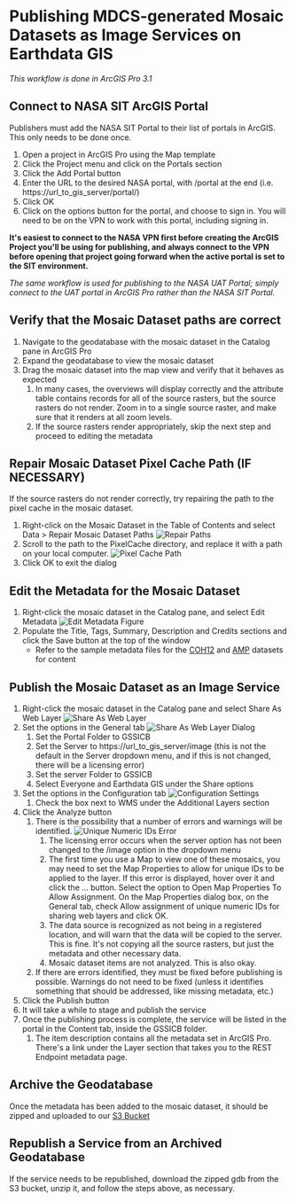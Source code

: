 # Publishing MDCS-generated Mosaic Datasets as Image Services on Earthdata GIS

*This workflow is done in ArcGIS Pro 3.1*

## Connect to NASA SIT ArcGIS Portal
Publishers must add the NASA SIT Portal to their list of portals in ArcGIS. This only needs to be done once.

1. Open a project in ArcGIS Pro using the Map template
2. Click the Project menu and click on the Portals section
3. Click the Add Portal button
4. Enter the URL to the desired NASA portal, with /portal at the end (i.e. https://url_to_gis_server/portal/)
5. Click OK
6. Click on the options button for the portal, and choose to sign in. You will need to be on the VPN to work with this portal, including signing in.

**It's easiest to connect to the NASA VPN first before creating the ArcGIS Project you'll be using for publishing, and always connect to the VPN before opening that project going forward when the active portal is set to the SIT environment.**

*The same workflow is used for publishing to the NASA UAT Portal; simply connect to the UAT portal in ArcGIS Pro rather than the NASA SIT Portal.*

## Verify that the Mosaic Dataset paths are correct

1. Navigate to the geodatabase with the mosaic dataset in the Catalog pane in ArcGIS Pro
2. Expand the geodatabase to view the mosaic dataset
3. Drag the mosaic dataset into the map view and verify that it behaves as expected
   1. In many cases, the overviews will display correctly and the attribute table contains records for all of the source rasters, but the source rasters do not render. Zoom in to a single source raster, and make sure that it renders at all zoom levels.
   2. If the source rasters render appropriately, skip the next step and proceed to editing the metadata

## Repair Mosaic Dataset Pixel Cache Path (IF NECESSARY)

If the source rasters do not render correctly, try repairing the path to the pixel cache in the mosaic dataset.

1. Right-click on the Mosaic Dataset in the Table of Contents and select Data > Repair Mosaic Dataset Paths
![Repair Paths](images/RepairPaths.PNG)
2. Scroll to the path to the PixelCache directory, and replace it with a path on your local computer.
![Pixel Cache Path](images/PixelCachePath.PNG)
3. Click OK to exit the dialog

## Edit the Metadata for the Mosaic Dataset

1. Right-click the mosaic dataset in the Catalog pane, and select Edit Metadata
![Edit Metadata Figure](images/EditMetadata.PNG)
2. Populate the Title, Tags, Summary, Description and Credits sections and click the Save button at the top of the window
   * Refer to the sample metadata files for the [COH12](sample_metadata_COH12.txt) and [AMP](sample_metadata_AMP.txt) datasets for content

## Publish the Mosaic Dataset as an Image Service

1. Right-click the mosaic dataset in the Catalog pane and select Share As Web Layer
![Share As Web Layer](images/ShareAsWebLayer.PNG)
2. Set the options in the General tab
![Share As Web Layer Dialog](images/ShareAsWebLayerDialog.PNG)
   1. Set the Portal Folder to GSSICB
   2. Set the Server to https://url_to_gis_server/image (this is not the default in the Server dropdown menu, and if this is not changed, there will be a licensing error)
   3. Set the server Folder to GSSICB
   4. Select Everyone and Earthdata GIS under the Share options
3. Set the options in the Configuration tab
![Configuration Settings](images/WMS.PNG)
   1. Check the box next to WMS under the Additional Layers section
4. Click the Analyze button
   1. There is the possibility that a number of errors and warnings will be identified.
![Unique Numeric IDs Error](images/UniqueNumericIDs.PNG)
      1. The licensing error occurs when the server option has not been changed to the /image option in the dropdown menu
      2. The first time you use a Map to view one of these mosaics, you may need to set the Map Properties to allow for unique IDs to be applied to the layer. If this error is displayed, hover over it and click the ... button. Select the option to Open Map Properties To Allow Assignment. On the Map Properties dialog box, on the General tab, check Allow assignment of unique numeric IDs for sharing web layers and click OK. 
      3. The data source is recognized as not being in a registered location, and will warn that the data will be copied to the server. This is fine. It's not copying all the source rasters, but just the metadata and other necessary data.
      4. Mosaic dataset items are not analyzed. This is also okay.
   2. If there are errors identified, they must be fixed before publishing is possible. Warnings do not need to be fixed (unless it identifies something that should be addressed, like missing metadata, etc.)
5. Click the Publish button
6. It will take a while to stage and publish the service
7. Once the publishing process is complete, the service will be listed in the portal in the Content tab, inside the GSSICB folder.
   1. The item description contains all the metadata set in ArcGIS Pro. There's a link under the Layer section that takes you to the REST Endpoint metadata page.

## Archive the Geodatabase

Once the metadata has been added to the mosaic dataset, it should be zipped and uploaded to our [S3 Bucket](https://asf-gis-services.s3.us-west-2.amazonaws.com/GSSICB/)

## Republish a Service from an Archived Geodatabase

If the service needs to be republished, download the zipped gdb from the S3 bucket, unzip it, and follow the steps above, as necessary. 